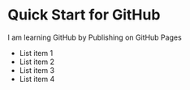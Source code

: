 # Quick Start for GitHub

I am learning GitHub by Publishing on GitHub Pages

* List item 1
* List item 2
* List item 3
* List item 4

